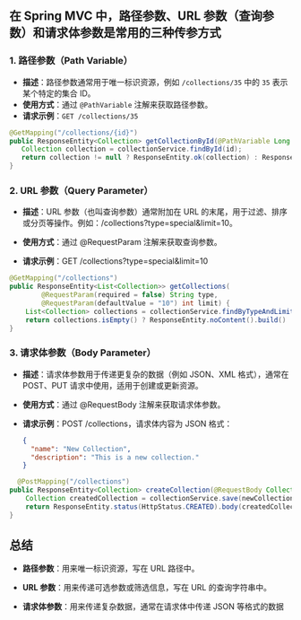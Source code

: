 ## 在 Spring MVC 中，路径参数、URL 参数（查询参数）和请求体参数是常用的三种传参方式

### 1. 路径参数（Path Variable）

- **描述**：路径参数通常用于唯一标识资源，例如 `/collections/35` 中的 `35` 表示某个特定的集合 ID。
- **使用方式**：通过 `@PathVariable` 注解来获取路径参数。
- **请求示例**：`GET /collections/35`

```java
@GetMapping("/collections/{id}")
public ResponseEntity<Collection> getCollectionById(@PathVariable Long id) {
   Collection collection = collectionService.findById(id);
   return collection != null ? ResponseEntity.ok(collection) : ResponseEntity.notFound().build();
}
```

### 2. URL 参数（Query Parameter）
- **描述**：URL 参数（也叫查询参数）通常附加在 URL 的末尾，用于过滤、排序或分页等操作。例如：/collections?type=special&limit=10。

- **使用方式**：通过 @RequestParam 注解来获取查询参数。

- **请求示例**：GET /collections?type=special&limit=10

```java
@GetMapping("/collections")
public ResponseEntity<List<Collection>> getCollections(
        @RequestParam(required = false) String type,
        @RequestParam(defaultValue = "10") int limit) {
    List<Collection> collections = collectionService.findByTypeAndLimit(type, limit);
    return collections.isEmpty() ? ResponseEntity.noContent().build() : ResponseEntity.ok(collections);
}
```
### 3. 请求体参数（Body Parameter）
- **描述**：请求体参数用于传递更复杂的数据（例如 JSON、XML 格式），通常在 POST、PUT 请求中使用，适用于创建或更新资源。

- **使用方式**：通过 @RequestBody 注解来获取请求体参数。

- **请求示例**：POST /collections，请求体内容为 JSON 格式：
  ```json
  {
    "name": "New Collection",
    "description": "This is a new collection."
  }
  ```
```java
  @PostMapping("/collections")
public ResponseEntity<Collection> createCollection(@RequestBody Collection newCollection) {
    Collection createdCollection = collectionService.save(newCollection);
    return ResponseEntity.status(HttpStatus.CREATED).body(createdCollection);
}
```
## 总结
- **路径参数**：用来唯一标识资源，写在 URL 路径中。

- **URL 参数**：用来传递可选参数或筛选信息，写在 URL 的查询字符串中。

- **请求体参数**：用来传递复杂数据，通常在请求体中传递 JSON 等格式的数据
